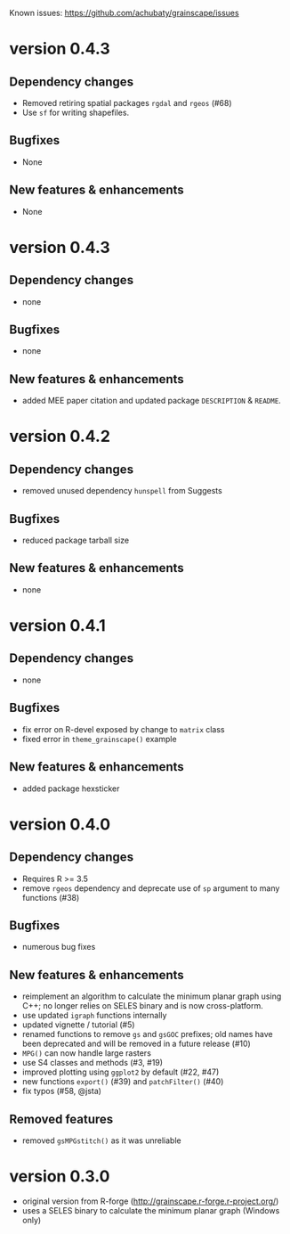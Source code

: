 Known issues: <https://github.com/achubaty/grainscape/issues>

version 0.4.3
=============

## Dependency changes

* Removed retiring spatial packages `rgdal` and `rgeos` (#68)
* Use `sf` for writing shapefiles.

## Bugfixes

* None

## New features & enhancements

* None

version 0.4.3
=============

## Dependency changes

* none

## Bugfixes

* none

## New features & enhancements

* added MEE paper citation and updated package `DESCRIPTION` & `README`.

version 0.4.2
=============

## Dependency changes

* removed unused dependency `hunspell` from Suggests

## Bugfixes

* reduced package tarball size

## New features & enhancements

* none

version 0.4.1
=============

## Dependency changes

* none

## Bugfixes

* fix error on R-devel exposed by change to `matrix` class
* fixed error in `theme_grainscape()` example

## New features & enhancements

* added package hexsticker

version 0.4.0
=============

## Dependency changes

* Requires R >= 3.5
* remove `rgeos` dependency and deprecate use of `sp` argument to many functions (#38)

## Bugfixes

* numerous bug fixes

## New features & enhancements

* reimplement an algorithm to calculate the minimum planar graph using C++;
  no longer relies on SELES binary and is now cross-platform.
* use updated `igraph` functions internally
* updated vignette / tutorial (#5)
* renamed functions to remove `gs` and `gsGOC` prefixes; old names have been deprecated and will be removed in a future release (#10)
* `MPG()` can now handle large rasters
* use S4 classes and methods (#3, #19)
* improved plotting using `ggplot2` by default (#22, #47)
* new functions `export()` (#39) and `patchFilter()` (#40)
* fix typos (#58, @jsta)

## Removed features

* removed `gsMPGstitch()` as it was unreliable

version 0.3.0
=============
* original version from R-forge (http://grainscape.r-forge.r-project.org/)
* uses a SELES binary to calculate the minimum planar graph (Windows only)
